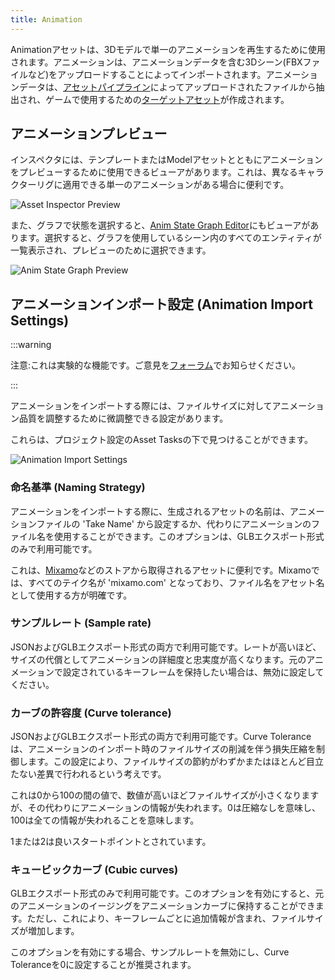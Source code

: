 ```yaml
---
title: Animation
---
```


Animationアセットは、3Dモデルで単一のアニメーションを再生するために使用されます。アニメーションは、アニメーションデータを含む3Dシーン(FBXファイルなど)をアップロードすることによってインポートされます。アニメーションデータは、[アセットパイプライン][asset_pipeline]によってアップロードされたファイルから抽出され、ゲームで使用するための[ターゲットアセット][target_asset]が作成されます。

## アニメーションプレビュー

インスペクタには、テンプレートまたはModelアセットとともにアニメーションをプレビューするために使用できるビューアがあります。これは、異なるキャラクターリグに適用できる単一のアニメーションがある場合に便利です。

![Asset Inspector Preview](/img/user-manual/assets/animation/inspector-preview.gif)

また、グラフで状態を選択すると、[Anim State Graph Editor][anim-state-graph-editor]にもビューアがあります。選択すると、グラフを使用しているシーン内のすべてのエンティティが一覧表示され、プレビューのために選択できます。

![Anim State Graph Preview](/img/user-manual/assets/animation/anim-state-graph-preview.gif)

## アニメーションインポート設定 (Animation Import Settings)

:::warning

注意:これは実験的な機能です。ご意見を[フォーラム](https://forum.playcanvas.com/)でお知らせください。

:::

アニメーションをインポートする際には、ファイルサイズに対してアニメーション品質を調整するために微調整できる設定があります。

これらは、プロジェクト設定のAsset Tasksの下で見つけることができます。

![Animation Import Settings](/img/user-manual/assets/animation/animation-import-settings.png)

### 命名基準 (Naming Strategy)

アニメーションをインポートする際に、生成されるアセットの名前は、アニメーションファイルの 'Take Name' から設定するか、代わりにアニメーションのファイル名を使用することができます。このオプションは、GLBエクスポート形式のみで利用可能です。

これは、[Mixamo][mixamo]などのストアから取得されるアセットに便利です。Mixamoでは、すべてのテイク名が 'mixamo.com' となっており、ファイル名をアセット名として使用する方が明確です。

### サンプルレート (Sample rate)

JSONおよびGLBエクスポート形式の両方で利用可能です。レートが高いほど、サイズの代償としてアニメーションの詳細度と忠実度が高くなります。元のアニメーションで設定されているキーフレームを保持したい場合は、無効に設定してください。

### カーブの許容度 (Curve tolerance)

JSONおよびGLBエクスポート形式の両方で利用可能です。Curve Toleranceは、アニメーションのインポート時のファイルサイズの削減を伴う損失圧縮を制御します。この設定により、ファイルサイズの節約がわずかまたはほとんど目立たない差異で行われるという考えです。

これは0から100の間の値で、数値が高いほどファイルサイズが小さくなりますが、その代わりにアニメーションの情報が失われます。0は圧縮なしを意味し、100は全ての情報が失われることを意味します。

1または2は良いスタートポイントとされています。

### キュービックカーブ (Cubic curves)

GLBエクスポート形式のみで利用可能です。このオプションを有効にすると、元のアニメーションのイージングをアニメーションカーブに保持することができます。ただし、これにより、キーフレームごとに追加情報が含まれ、ファイルサイズが増加します。

このオプションを有効にする場合、サンプルレートを無効にし、Curve Toleranceを0に設定することが推奨されます。

[asset_pipeline]: /user-manual/glossary#asset-pipeline
[target_asset]: /user-manual/glossary#target-asset
[mixamo]: https://www.mixamo.com/
[anim-state-graph-editor]: /user-manual/animation/anim-state-graph-assets/
